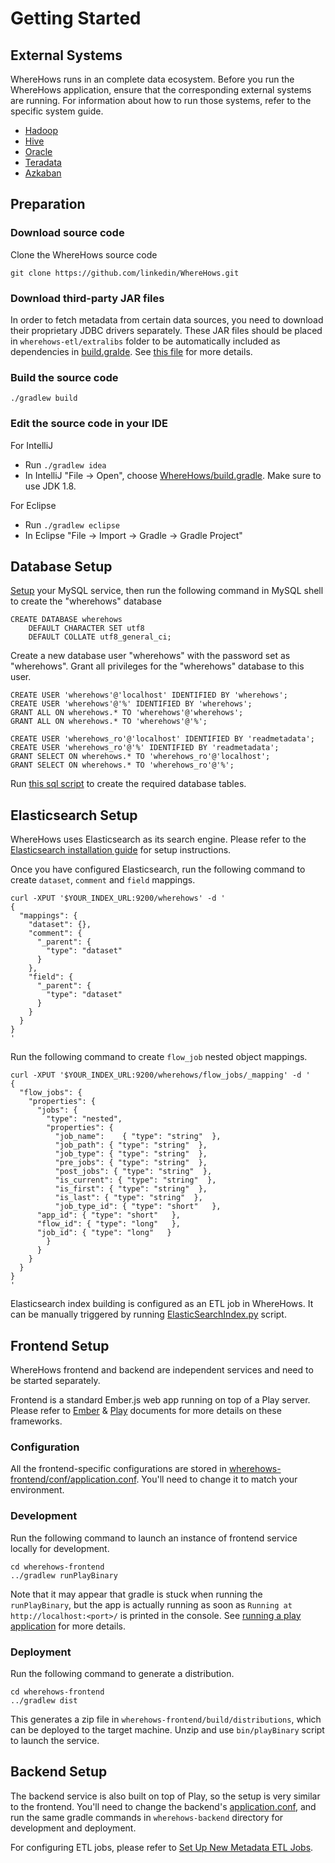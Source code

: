 # Getting Started

## External Systems
WhereHows runs in an complete data ecosystem. Before you run the WhereHows application, ensure that the corresponding external systems are running. For information about how to run those systems, refer to the specific system guide.

* [Hadoop](https://hadoop.apache.org/)
* [Hive](https://hive.apache.org/)
* [Oracle](https://www.oracle.com/database/index.html)
* [Teradata](http://www.teradata.com/)
* [Azkaban](http://oozie.apache.org/)


## Preparation

### Download source code
Clone the WhereHows source code

    git clone https://github.com/linkedin/WhereHows.git

### Download third-party JAR files
In order to fetch metadata from certain data sources, you need to download their proprietary JDBC drivers separately. These JAR files should be placed in `wherehows-etl/extralibs` folder to be automatically included as dependencies in [build.gralde](https://github.com/linkedin/WhereHows/blob/master/wherehows-etl/build.gradle). See [this file](https://github.com/linkedin/WhereHows/tree/master/wherehows-etl/extralibs) for more details.

### Build the source code
  
    ./gradlew build

### Edit the source code in your IDE

For IntelliJ
* Run `./gradlew idea`
* In IntelliJ "File -> Open", choose [WhereHows/build.gradle](https://github.com/linkedin/WhereHows/blob/master/build.gradle). Make sure to use JDK 1.8.

For Eclipse
* Run `./gradlew eclipse`
* In Eclipse "File -> Import -> Gradle -> Gradle Project"


## Database Setup
[Setup](https://dev.mysql.com/doc/refman/5.6/en/installing.html) your MySQL service, then run the following command in MySQL shell to create the "wherehows" database

    CREATE DATABASE wherehows
        DEFAULT CHARACTER SET utf8
        DEFAULT COLLATE utf8_general_ci;

Create a new database user "wherehows" with the password set as "wherehows". Grant all privileges for the "wherehows" database to this user.

    CREATE USER 'wherehows'@'localhost' IDENTIFIED BY 'wherehows';
    CREATE USER 'wherehows'@'%' IDENTIFIED BY 'wherehows';
    GRANT ALL ON wherehows.* TO 'wherehows'@'wherehows';
    GRANT ALL ON wherehows.* TO 'wherehows'@'%';
    
    CREATE USER 'wherehows_ro'@'localhost' IDENTIFIED BY 'readmetadata';
    CREATE USER 'wherehows_ro'@'%' IDENTIFIED BY 'readmetadata';
    GRANT SELECT ON wherehows.* TO 'wherehows_ro'@'localhost';
    GRANT SELECT ON wherehows.* TO 'wherehows_ro'@'%';

Run [this sql script](https://github.com/linkedin/WhereHows/blob/master/wherehows-data-model/DDL/create_all_tables_wrapper.sql) to create the required database tables.


## Elasticsearch Setup
WhereHows uses Elasticsearch as its search engine. Please refer to the [Elasticsearch installation guide](https://www.elastic.co/guide/en/elasticsearch/guide/current/running-elasticsearch.html) for setup instructions.

Once you have configured Elasticsearch, run the following command to create `dataset`, `comment` and `field` mappings.

    curl -XPUT '$YOUR_INDEX_URL:9200/wherehows' -d '
    {
      "mappings": {
        "dataset": {},
        "comment": {
          "_parent": {
            "type": "dataset"
          }
        },
        "field": {
          "_parent": {
            "type": "dataset"
          }
        }
      }
    }
    '

Run the following command to create `flow_job` nested object mappings.

    curl -XPUT '$YOUR_INDEX_URL:9200/wherehows/flow_jobs/_mapping' -d '
    {
      "flow_jobs": {
        "properties": {
          "jobs": {
            "type": "nested",
            "properties": {
              "job_name":    { "type": "string"  },
              "job_path": { "type": "string"  },
              "job_type": { "type": "string"  },
              "pre_jobs": { "type": "string"  },
              "post_jobs": { "type": "string"  },
              "is_current": { "type": "string"  },
              "is_first": { "type": "string"  },
              "is_last": { "type": "string"  },
              "job_type_id": { "type": "short"   },
          "app_id": { "type": "short"   },
          "flow_id": { "type": "long"   },
          "job_id": { "type": "long"   }
            }
          }
        }
      }
    }
    '

Elasticsearch index building is configured as an ETL job in WhereHows. It can be manually triggered by running [ElasticSearchIndex.py](https://github.com/linkedin/WhereHows/blob/master/wherehows-etl/src/main/resources/jython/ElasticSearchIndex.py) script.


## Frontend Setup
WhereHows frontend and backend are independent services and need to be started separately.

Frontend is a standard Ember.js web app running on top of a Play server. Please refer to [Ember](https://www.emberjs.com/) & [Play](https://www.playframework.com/documentation) documents for more details on these frameworks.

### Configuration
All the frontend-specific configurations are stored in [wherehows-frontend/conf/application.conf](https://github.com/linkedin/WhereHows/blob/master/wherehows-frontend/conf/application.conf). You'll need to change it to match your environment.

### Development
Run the following command to launch an instance of frontend service locally for development.

    cd wherehows-frontend
    ../gradlew runPlayBinary

Note that it may appear that gradle is stuck when running the `runPlayBinary`, but the app is actually running as soon as `Running at http://localhost:<port>/` is printed in the console. See [running a play application](https://docs.gradle.org/4.1/userguide/play_plugin.html#play_continuous_build) for more details.


### Deployment
Run the following command to generate a distribution.

    cd wherehows-frontend
    ../gradlew dist

This generates a zip file in `wherehows-frontend/build/distributions`, which can be deployed to the target machine. Unzip and use `bin/playBinary` script to launch the service.


## Backend Setup
The backend service is also built on top of Play, so the setup is very similar to the frontend. You'll need to change the backend's [application.conf](https://github.com/linkedin/WhereHows/blob/master/wherehows-backend/conf/application.conf), and run the same gradle commands in `wherehows-backend` directory for development and deployment.

For configuring ETL jobs, please refer to [Set Up New Metadata ETL Jobs](https://github.com/linkedin/WhereHows/wiki/Set-Up-New-Metadata-ETL-Jobs).
